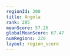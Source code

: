 ```yaml
---
regionId: 200
title: Angola
rank: 205
meanScore: 57.26
globalMeanScore: 67.47
numRegions: 220
layout: region_score
---
```

